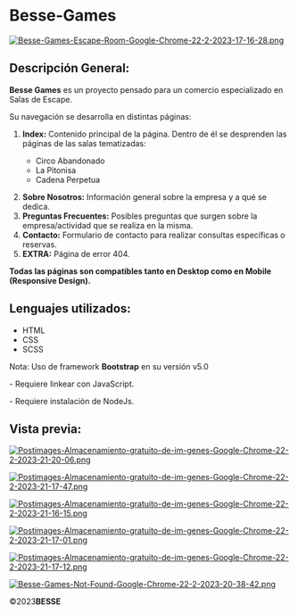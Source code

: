 # Besse-Games
[![Besse-Games-Escape-Room-Google-Chrome-22-2-2023-17-16-28.png](https://i.postimg.cc/1tffPqmf/Besse-Games-Escape-Room-Google-Chrome-22-2-2023-17-16-28.png)](https://postimg.cc/bDfz9d2h)
<h2>Descripción General:</h2>
<p><b>Besse Games</b> es un proyecto pensado para un comercio especializado en Salas de Escape.</p>
<p>Su navegación se desarrolla en distintas páginas:</p>
<ol>
  <li><b>Index:</b> Contenido principal de la página. Dentro de él se desprenden las páginas de las salas tematizadas:</li>
  <p>
    <ul>
        <li>Circo Abandonado</li>
        <li>La Pitonisa</li>
        <li>Cadena Perpetua</li>
    </ul>
  </p>
  <span></span>
    <li><b>Sobre Nosotros:</b> Información general sobre la empresa y a qué se dedica.</li>   
    <li><b>Preguntas Frecuentes:</b> Posibles preguntas que surgen sobre la empresa/actividad que se realiza en la misma.</li>
    <li><b>Contacto:</b> Formulario de contacto para realizar consultas específicas o reservas.</li> 
    <li><b>EXTRA:</b> Página de error 404.</li>
</ol>
<b>Todas las páginas son compatibles tanto en Desktop como en Mobile (Responsive Design).</b>  
<h2>Lenguajes utilizados:</h2>
<ul>
    <li>HTML</li>
    <li>CSS</li>
    <li>SCSS</li>
</ul>
<p>Nota: Uso de framework <b>Bootstrap</b> en su versión v5.0</p>
<p> - Requiere linkear con JavaScript. </p>
<p> - Requiere instalación de NodeJs. </p>

<h2> Vista previa: </h2>

[![Postimages-Almacenamiento-gratuito-de-im-genes-Google-Chrome-22-2-2023-21-20-06.png](https://i.postimg.cc/G2R265Bh/Postimages-Almacenamiento-gratuito-de-im-genes-Google-Chrome-22-2-2023-21-20-06.png)](https://postimg.cc/SXZkMV7w)

[![Postimages-Almacenamiento-gratuito-de-im-genes-Google-Chrome-22-2-2023-21-17-47.png](https://i.postimg.cc/g2FRDNY4/Postimages-Almacenamiento-gratuito-de-im-genes-Google-Chrome-22-2-2023-21-17-47.png)](https://postimg.cc/jLcLq6nJ)

[![Postimages-Almacenamiento-gratuito-de-im-genes-Google-Chrome-22-2-2023-21-16-15.png](https://i.postimg.cc/hGMdKnV3/Postimages-Almacenamiento-gratuito-de-im-genes-Google-Chrome-22-2-2023-21-16-15.png)](https://postimg.cc/sBQXJt6p)

[![Postimages-Almacenamiento-gratuito-de-im-genes-Google-Chrome-22-2-2023-21-17-01.png](https://i.postimg.cc/xd9mr8Nz/Postimages-Almacenamiento-gratuito-de-im-genes-Google-Chrome-22-2-2023-21-17-01.png)](https://postimg.cc/9DN0ZWpm)

[![Postimages-Almacenamiento-gratuito-de-im-genes-Google-Chrome-22-2-2023-21-17-12.png](https://i.postimg.cc/8zRvnMcG/Postimages-Almacenamiento-gratuito-de-im-genes-Google-Chrome-22-2-2023-21-17-12.png)](https://postimg.cc/w1B31tD4)

[![Besse-Games-Not-Found-Google-Chrome-22-2-2023-20-38-42.png](https://i.postimg.cc/JnnBnFq7/Besse-Games-Not-Found-Google-Chrome-22-2-2023-20-38-42.png)](https://postimg.cc/qtP7DjSW)

<p>
  ©2023<b>BESSE</b>
</p>  
